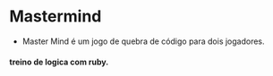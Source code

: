 # Mastermind
 - Master Mind é um jogo de quebra de código para dois jogadores.

#### treino de logica com ruby.
